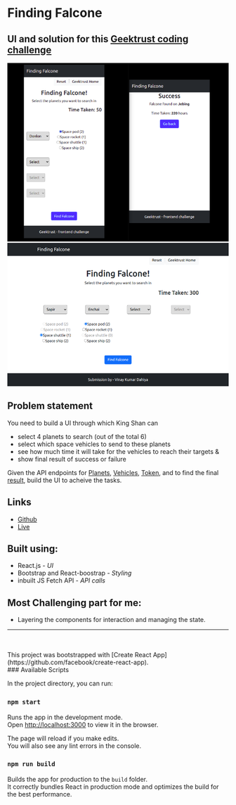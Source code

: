 # Finding Falcone

## UI and solution for this [Geektrust coding challenge](https://www.geektrust.in/coding-problem/frontend/space)

![](./src/Screenshots/mobile.png)
![](./src/Screenshots/Home-desktop.png)

## Problem statement

You need to build a UI through which King Shan can

- select 4 planets to search (out of the total 6)
- select which space vehicles to send to these planets
- see how much time it will take for the vehicles to reach their targets &
- show final result of success or failure

Given the API endpoints for [Planets](https://findfalcone.herokuapp.com/planets), [Vehicles](https://findfalcone.herokuapp.com), [Token](https://findfalcone.herokuapp.com/token), and to find the final [result](https://findfalcone.herokuapp.com/find), build the UI to acheive the tasks.

## Links

- [Github](https://github.com/winay05/Finding-Falcone)
- [Live](https://finding-falcone-vinay.netlify.app/)

## Built using:

- React.js - _UI_
- Bootstrap and React-boostrap - _Styling_
- inbuilt JS Fetch API - _API calls_

## Most Challenging part for me:

- Layering the components for interaction and managing the state.

<hr/>
<br/>
<br/>     
This project was bootstrapped with [Create React App](https://github.com/facebook/create-react-app).
<br/>
### Available Scripts

In the project directory, you can run:

### `npm start`

Runs the app in the development mode.\
Open [http://localhost:3000](http://localhost:3000) to view it in the browser.

The page will reload if you make edits.\
You will also see any lint errors in the console.

### `npm run build`

Builds the app for production to the `build` folder.\
It correctly bundles React in production mode and optimizes the build for the best performance.
